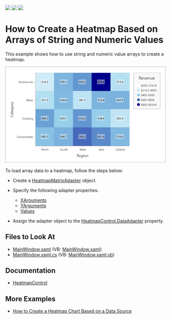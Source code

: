 <!-- default badges list -->
![](https://img.shields.io/endpoint?url=https://codecentral.devexpress.com/api/v1/VersionRange/417457153/21.2.2%2B)
[![](https://img.shields.io/badge/Open_in_DevExpress_Support_Center-FF7200?style=flat-square&logo=DevExpress&logoColor=white)](https://supportcenter.devexpress.com/ticket/details/T1036990)
[![](https://img.shields.io/badge/📖_How_to_use_DevExpress_Examples-e9f6fc?style=flat-square)](https://docs.devexpress.com/GeneralInformation/403183)
<!-- default badges end -->

# How to Create a Heatmap Based on Arrays of String and Numeric Values

This example shows how to use string and numeric value arrays to create a heatmap.

![Resulting heatmap](Images/heatmap.png)

To load array data to a heatmap, follow the steps below:

- Create a [HeatmapMatrixAdapter](https://docs.devexpress.com/WPF/DevExpress.Xpf.Charts.Heatmap.HeatmapMatrixAdapter?v=21.2&p=netframework) object. 

- Specify the following adapter properties:

    - [XArguments](https://docs.devexpress.com/WPF/DevExpress.Xpf.Charts.Heatmap.HeatmapMatrixAdapter.XArguments)
    - [YArguments](https://docs.devexpress.com/WPF/DevExpress.Xpf.Charts.Heatmap.HeatmapMatrixAdapter.YArguments)
    - [Values](https://docs.devexpress.com/WPF/DevExpress.Xpf.Charts.Heatmap.HeatmapMatrixAdapter.Values)

- Assign the adapter object to the [HeatmapControl.DataAdapter](https://docs.devexpress.com/WPF/DevExpress.Xpf.Charts.Heatmap.HeatmapControl.DataAdapter) property.

<!-- default file list -->
## Files to Look At

- [MainWindow.xaml](./CS/MainWindow.xaml) (VB: [MainWindow.xaml](./VB/MainWindow.xaml))
- [MainWindow.xaml.cs](./CS/MainWindow.xaml.cs) (VB: [MainWindow.xaml.vb](./VB/MainWindow.xaml.vb))

<!-- default file list end -->

## Documentation

- [HeatmapControl](https://docs.devexpress.com/WPF/DevExpress.Xpf.Charts.Heatmap.HeatmapControl)

## More Examples

- [How to Create a Heatmap Chart Based on a Data Source](https://github.com/DevExpress-Examples/wpf-heatmap-bind-to-data-source)
